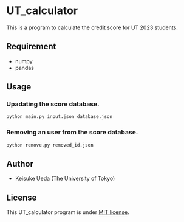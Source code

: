 # UT_calculator

This is a program to calculate the credit score for UT 2023 students.


## Requirement
* numpy
* pandas

## Usage

### Upadating the score database.
```bash
python main.py input.json database.json
```

### Removing an user from the score database.
```bash
python remove.py removed_id.json
```

## Author
* Keisuke Ueda (The University of Tokyo)

## License
This UT_calculator program is under [MIT license](https://en.wikipedia.org/wiki/MIT_License).

